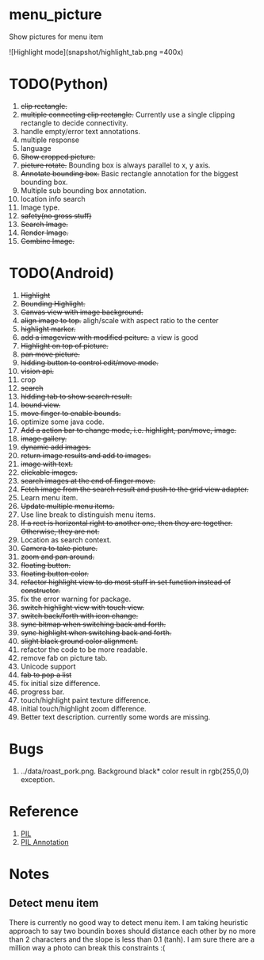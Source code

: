 # menu_picture
Show pictures for menu item

![Highlight mode](snapshot/highlight_tab.png =400x)

# TODO(Python)
1. ~~clip rectangle.~~
2. ~~multiple connecting clip rectangle.~~ Currently use a single clipping rectangle to decide connectivity.
3. handle empty/error text annotations.
4. multiple response
5. language
6. ~~Show cropped picture.~~
7. ~~picture rotate.~~ Bounding box is always parallel to x, y axis.
8. ~~Annotate bounding box.~~ Basic rectangle annotation for the biggest bounding box.
9. Multiple sub bounding box annotation.
10. location info search
11. Image type.
12. ~~safety(no gross stuff)~~
13. ~~Search Image.~~
14. ~~Render Image.~~
15. ~~Combine Image.~~

# TODO(Android)
1. ~~Highlight~~
2. ~~Bounding Highlight.~~
3. ~~Canvas view with image background.~~
4. ~~align image to top.~~ aligh/scale with aspect ratio to the center
5. ~~highlight marker.~~
6. ~~add a imageview with modified pciture.~~ a view is good
7. ~~Highlight on top of picture.~~
8. ~~pan move picture.~~
9. ~~hidding button to control edit/move mode.~~
10. ~~vision api.~~
11. crop
12. ~~search~~
13. ~~hidding tab to show search result.~~
14. ~~bound view.~~
15. ~~move finger to enable bounds.~~
16. optimize some java code.
17. ~~Add a action bar to change mode, i.e. highlight, pan/move, image.~~
18. ~~image gallery.~~
19. ~~dynamic add images.~~
20. ~~return image results and add to images.~~
21. ~~image with text.~~
22. ~~clickable images.~~
23. ~~search images at the end of finger move.~~
24. ~~Fetch image from the search result and push to the grid view adapter.~~
25. Learn menu item.
26. ~~Update multiple menu items.~~
27. Use line break to distinguish menu items.
28. ~~If a rect is horizontal right to another one, then they are together. Otherwise, they are not.~~
29. Location as search context.
30. ~~Camera to take picture.~~
31. ~~zoom and pan around.~~
32. ~~floating button.~~
33. ~~floating button color.~~
34. ~~refactor highlight view to do most stuff in set function instead of constructor.~~
35. fix the error warning for package.
36. ~~switch highlight view with touch view.~~
37. ~~switch back/forth with icon change.~~
38. ~~sync bitmap when switching back and forth.~~
39. ~~sync highlight when switching back and forth.~~
40. ~~slight black ground color alignment.~~
41. refactor the code to be more readable.
42. remove fab on picture tab.
43. Unicode support
44. ~~fab to pop a list~~
45. fix initial size difference.
46. progress bar.
47. touch/highlight paint texture difference.
48. initial touch/highlight zoom difference.
49. Better text description. currently some words are missing.


# Bugs
1. ../data/roast_pork.png. Background black* color result in rgb(255,0,0) exception.

# Reference
1. [PIL](https://pillow.readthedocs.io/en/latest/handbook/index.html)
2. [PIL Annotation](http://effbot.org/imagingbook/imagedraw.htm)

# Notes
## Detect menu item
There is currently no good way to detect menu item. I am taking heuristic approach to say two boundin boxes should distance each other by no more than 2 characters and the slope is less than 0.1 (tanh). I am sure there are a million way a photo can break this constraints :(